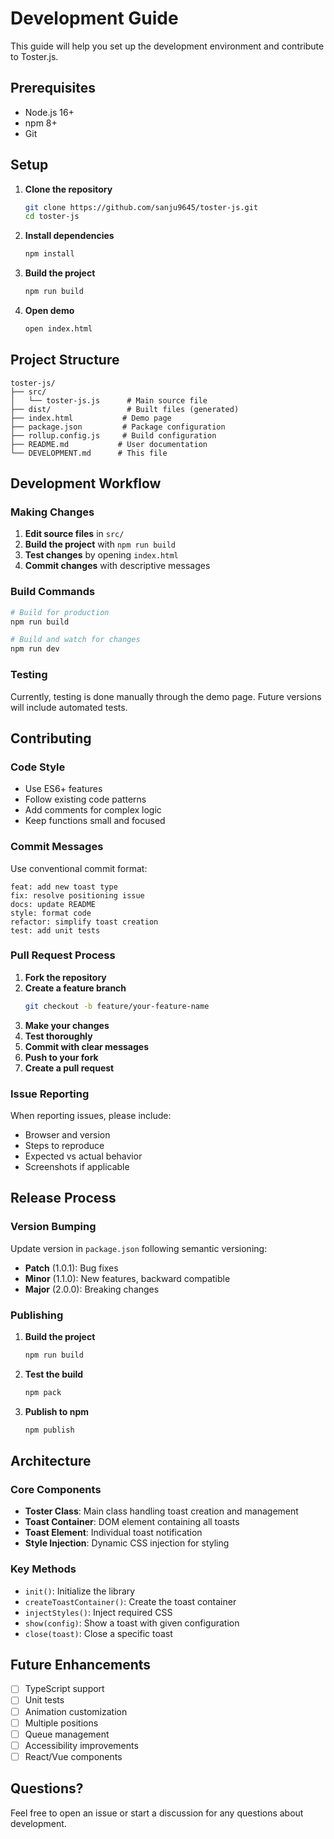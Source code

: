 # Development Guide

This guide will help you set up the development environment and contribute to Toster.js.

## Prerequisites

- Node.js 16+ 
- npm 8+
- Git

## Setup

1. **Clone the repository**
   ```bash
   git clone https://github.com/sanju9645/toster-js.git
   cd toster-js
   ```

2. **Install dependencies**
   ```bash
   npm install
   ```

3. **Build the project**
   ```bash
   npm run build
   ```

4. **Open demo**
   ```bash
   open index.html
   ```

## Project Structure

```
toster-js/
├── src/
│   └── toster-js.js      # Main source file
├── dist/                 # Built files (generated)
├── index.html           # Demo page
├── package.json         # Package configuration
├── rollup.config.js     # Build configuration
├── README.md           # User documentation
└── DEVELOPMENT.md      # This file
```

## Development Workflow

### Making Changes

1. **Edit source files** in `src/`
2. **Build the project** with `npm run build`
3. **Test changes** by opening `index.html`
4. **Commit changes** with descriptive messages

### Build Commands

```bash
# Build for production
npm run build

# Build and watch for changes
npm run dev
```

### Testing

Currently, testing is done manually through the demo page. Future versions will include automated tests.

## Contributing

### Code Style

- Use ES6+ features
- Follow existing code patterns
- Add comments for complex logic
- Keep functions small and focused

### Commit Messages

Use conventional commit format:

```
feat: add new toast type
fix: resolve positioning issue
docs: update README
style: format code
refactor: simplify toast creation
test: add unit tests
```

### Pull Request Process

1. **Fork the repository**
2. **Create a feature branch**
   ```bash
   git checkout -b feature/your-feature-name
   ```
3. **Make your changes**
4. **Test thoroughly**
5. **Commit with clear messages**
6. **Push to your fork**
7. **Create a pull request**

### Issue Reporting

When reporting issues, please include:

- Browser and version
- Steps to reproduce
- Expected vs actual behavior
- Screenshots if applicable

## Release Process

### Version Bumping

Update version in `package.json` following semantic versioning:

- **Patch** (1.0.1): Bug fixes
- **Minor** (1.1.0): New features, backward compatible
- **Major** (2.0.0): Breaking changes

### Publishing

1. **Build the project**
   ```bash
   npm run build
   ```

2. **Test the build**
   ```bash
   npm pack
   ```

3. **Publish to npm**
   ```bash
   npm publish
   ```

## Architecture

### Core Components

- **Toster Class**: Main class handling toast creation and management
- **Toast Container**: DOM element containing all toasts
- **Toast Element**: Individual toast notification
- **Style Injection**: Dynamic CSS injection for styling

### Key Methods

- `init()`: Initialize the library
- `createToastContainer()`: Create the toast container
- `injectStyles()`: Inject required CSS
- `show(config)`: Show a toast with given configuration
- `close(toast)`: Close a specific toast

## Future Enhancements

- [ ] TypeScript support
- [ ] Unit tests
- [ ] Animation customization
- [ ] Multiple positions
- [ ] Queue management
- [ ] Accessibility improvements
- [ ] React/Vue components

## Questions?

Feel free to open an issue or start a discussion for any questions about development.
